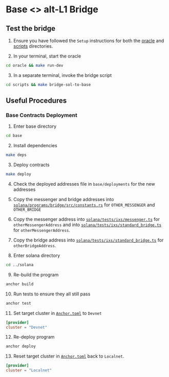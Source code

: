 # Base <> alt-L1 Bridge

## Test the bridge

1. Ensure you have followed the `Setup` instructions for both the [oracle](oracle/README.md) and [scripts](scripts/README.md) directories.

2. In your terminal, start the oracle

```bash
cd oracle && make run-dev
```

3. In a separate terminal, invoke the bridge script

```bash
cd scripts && make bridge-sol-to-base
```

## Useful Procedures

### Base Contracts Deployment

1. Enter base directory

```bash
cd base
```

2. Install dependencies

```bash
make deps
```

3. Deploy contracts

```bash
make deploy
```

4. Check the deployed addresses file in `base/deployments` for the new addresses

5. Copy the messenger and bridge addresses into [`solana/programs/bridge/src/constants.rs`](solana/programs/bridge/src/constants.rs) for `OTHER_MESSENGER` and `OTHER_BRIDGE`

6. Copy the messenger address into [`solana/tests/ixs/messenger.ts`](solana/tests/ixs/messenger.ts) for `otherMessengerAddress` and into [`solana/tests/ixs/standard_bridge.ts`](solana/tests/ixs/standard_bridge.ts) for `otherMessengerAddress`.

7. Copy the bridge address into [`solana/tests/ixs/standard_bridge.ts`](solana/tests/ixs/standard_bridge.ts) for `otherBridgeAddress`.

8. Enter solana directory

```bash
cd ../solana
```

9. Re-build the program

```bash
anchor build
```

10. Run tests to ensure they all still pass

```bash
anchor test
```

11. Set target cluster in [`Anchor.toml`](solana/Anchor.toml) to `Devnet`

```toml
[provider]
cluster = "Devnet"
```

12. Re-deploy program

```bash
anchor deploy
```

13. Reset target cluster in [`Anchor.toml`](solana/Anchor.toml) back to `Localnet`.

```toml
[provider]
cluster = "Localnet"
```
